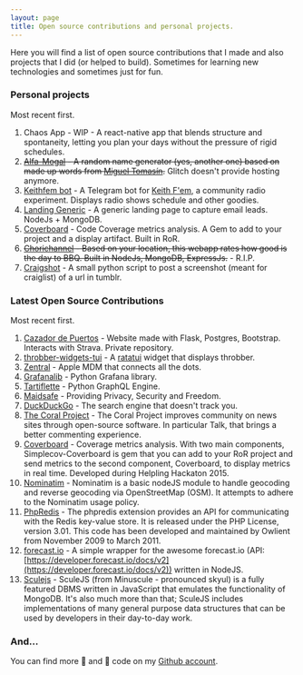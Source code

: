 ```yaml
---
layout: page
title: Open source contributions and personal projects.
---
```


Here you will find a list of open source contributions that I made and also projects that I did (or helped to build). Sometimes for learning new technologies and sometimes just for fun.

### Personal projects

Most recent first.

1. Chaos App - WIP - A react-native app that blends structure and spontaneity, letting you plan your days without the pressure of rigid schedules.
2. ~~[Alfa-Mogal](https://tulip-incandescent-wannanosaurus.glitch.me/) - A random name generator (yes, another one) based on made up words from [Miguel Tomasín](https://es.wikipedia.org/wiki/Reynols).~~ Glitch doesn't provide hosting anymore.
3. [Keithfem bot](https://github.com/mazzi/keithfembot) - A Telegram bot for [Keith F'em](https://www.keithfem.com/), a community radio experiment. Displays radio shows schedule and other goodies.
4. [Landing Generic](https://github.com/mazzi/landing-generic) - A generic landing page to capture email leads. NodeJs + MongoDB.
5. [Coverboard](https://github.com/Coverboard) - Code Coverage metrics analysis. A Gem to add to your project and a display artifact. Built in RoR.
6. ~~[Chorichannel](http://www.chorichannel.com.ar) - Based on your location, this webapp rates how good is the day to BBQ. Built in NodeJs, MongoDB, ExpressJs.~~ - R.I.P.
7. [Craigshot](https://github.com/mazzi/craigshot) - A small python script to post a screenshot (meant for craiglist) of a url in tumblr.

### Latest Open Source Contributions

Most recent first.

1. [Cazador de Puertos](https://cdp.venividi.cc/) - Website made with Flask, Postgres, Bootstrap. Interacts with Strava. Private repository.
2. [throbber-widgets-tui](https://github.com/arkbig/throbber-widgets-tui) - A [ratatui](https://github.com/ratatui/ratatui) widget that displays throbber.
3. [Zentral](https://github.com/zentral/) - Apple MDM that connects all the dots.
4. [Grafanalib](https://github.com/weaveworks/grafanalib/) - Python Grafana library.
5. [Tartiflette](https://github.com/tartiflette/tartiflette) - Python GraphQL Engine.
6. [Maidsafe](https://github.com/maidsafe) - Providing Privacy, Security and Freedom.
7. [DuckDuckGo](https://github.com/duckduckgo/duckduckgo-locales) - The search engine that doesn't track you.
8. [The Coral Project](https://github.com/coralproject/talk) - The Coral Project improves community on news sites through open-source software. In particular Talk, that brings a better commenting experience.
9. [Coverboard](https://github.com/Coverboard) - Coverage metrics analysis. With two main components, Simplecov-Coverboard is gem that you can add to your RoR project and send metrics to the second component, Coverboard, to display metrics in real time. Developed during Helpling Hackaton 2015.
10. [Nominatim](https://github.com/dynmeth/node-nominatim) - Nominatim is a basic nodeJS module to handle geocoding and reverse geocoding via OpenStreetMap (OSM). It attempts to adhere to the Nominatim usage policy.
11. [PhpRedis](https://github.com/phpredis/phpredis) - The phpredis extension provides an API for communicating with the Redis key-value store. It is released under the PHP License, version 3.01. This code has been developed and maintained by Owlient from November 2009 to March 2011.
12. [forecast.io](https://github.com/mateodelnorte/forecast.io) - A simple wrapper for the awesome forecast.io (API: [https://developer.forecast.io/docs/v2](https://developer.forecast.io/docs/v2)) written in NodeJS.
13. [Sculejs](https://github.com/dan-eyles/sculejs) - SculeJS (from Minuscule - pronounced skyul) is a fully featured DBMS written in JavaScript that emulates the functionality of MongoDB. It's also much more than that; SculeJS includes implementations of many general purpose data structures that can be used by developers in their day-to-day work.

### And...

You can find more 🐛  and 🍝 code on my [Github account](https://github.com/mazzi).
